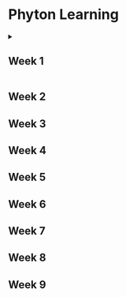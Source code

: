 # Phyton Learning
<details>
  <summary>
    <h2>Week 1</h2>
  </summary>
  <details>
    <summary>
      <h4>Hello World</h4>
    </summary>
<h5>print("Hello World")</h5>
  </details>
  <details>
    <summary>
      <h4>Circle Area</h4>
    </summary>
    <h5>r=25</h5>
    <h5>area=3.1415*r*r</h5>
    <h5>print(area)</h5>
    <h5>print("{:.2f}".format(area))</h5>
  </details>
  <details>
    <summary>
      <h4>Tangent Circle</h4>
    </summary>
    <h5>import turtle</h5>
    <h5>turtle.pensize(2)</h5>
    <h5>turtle.circle(10)</h5>
    <h5>turtle.circle(40)</h5>
    <h5>turtle.circle(80)</h5>
    <h5>turtle.circle(160)</h5>
  </details>
  <details>
    <summary>
      <h4>Star</h4>
    </summary>
    <h5>from turtle import *</h5>
    <h5>color('red','red')</h5>
    <h5>begin_fill()</h5>
    <h5>for i in range(5):</h5>
    <h5>fd(200)</h5>
    <h5>rt(144)</h5>
    <h5>end_fill()</h5>
  </details>
<details>
  <summary>
    <h4>Tempure Convert</h4>
  </summary>
  <h5>TempStr = input("请输入温度值")</h5>
  <h5>if TempStr[-1]in['F','f']:</h5>
    <h5>C = (eval(TempStr[0:-1])-32)/1.8</h5>
    <h5>print("转换后的温度是{:.2f}C".format(C))</h5>
  <h5>elif TempStr[-1]in['C','c']:</h5>
    <h5>F = 1.8*eval(TempStr[0:-1])+32</h5>
    <h5>print("转换后的温度是{:.2f}F".format(F))</h5>
  <h5>else :sign = input("请输入符号")</h5>
  <h5>if sign in ["C","c"]:</h5>
    <h5>F = 1.8*eval (TempStr) +32</h5>
    <h5>print("转换后的温度是{:.2f}F".format(F))</h5>
  <h5>elif sign in ["F","f"]:</h5>
    <h5>C = (eval (TempStr) -32)/1.8</h5>
    <h5>print("转换后的温度是{:.2f}C".format(C))</h5>
  <h5>else :print("输入无效")</h5>
</details>
</details>

  
</details>
<h2>Week 2</h2>
<h2>Week 3</h2>
<h2>Week 4</h2>
<h2>Week 5</h2>
<h2>Week 6</h2>
<h2>Week 7</h2>
<h2>Week 8</h2>
<h2>Week 9</h2>
